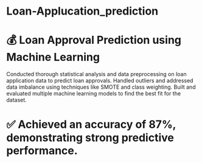 # Loan-Applucation_prediction
# 💰 Loan Approval Prediction using Machine Learning
Conducted thorough statistical analysis and data preprocessing on loan application data to predict loan approvals.
Handled outliers and addressed data imbalance using techniques like SMOTE and class weighting.
Built and evaluated multiple machine learning models to find the best fit for the dataset.
# ✅ Achieved an accuracy of 87%, demonstrating strong predictive performance.
